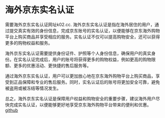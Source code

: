 # 海外京东实名认证

需要海外京东实名认证网址k02.cc. 海外京东实名认证是指在海外居住的用户，通过提交真实有效的身份信息，完成京东账号的实名认证，以便能够在京东海外购物平台上购买商品并享受相应的服务。实名认证不仅可以提高购物安全，还可以获得更多的购物权益和服务。

海外京东实名认证需要提供身份证件、护照等个人身份信息，确保用户的真实身份。在实名认证完成后，用户的账号将获得更多的购物权益，例如更高的购物限额、更多的优惠活动、更快捷的售后服务等。

通过海外京东实名认证，用户可以更加放心地在京东海外购物平台上购买商品，享受到正品保障和专业的售后服务。同时，实名认证后的账号将更加安全可靠，避免被盗用或被冻结等情况发生。

总之，海外京东实名认证是保障用户权益和购物安全的重要步骤，建议海外用户尽快完成实名认证，以便能够更好地享受京东海外购物平台带来的便利和优惠。[github](https://github.com)
